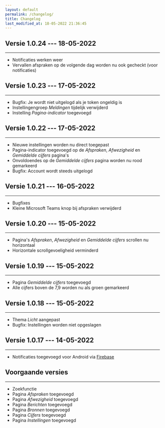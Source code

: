 ```yaml
---
layout: default
permalink: /changelog/
title: Changelog
last_modified_at: 18-05-2022 21:36:45
---
```


## Versie 1.0.24 --- 18-05-2022

---

- Notificaties werken weer
- Vervallen afspraken op de volgende dag worden nu ook gecheckt (voor notificaties)

## Versie 1.0.23 --- 17-05-2022

---

- Bugfix: Je wordt niet uitgelogd als je token ongeldig is
- Instellingengroep *Meldingen* tijdelijk verwijderd
- Instelling *Pagina-indicator* toegevoegd


## Versie 1.0.22 --- 17-05-2022

---

- Nieuwe instellingen worden nu direct toegepast
- Pagina-indicator toegevoegd op de *Afspraken*, *Afwezigheid* en *Gemiddelde cijfers* pagina's
- Onvoldoendes op de *Gemiddelde cijfers* pagina worden nu rood gemarkeerd
- Bugfix: Account wordt steeds uitgelogd

## Versie 1.0.21 --- 16-05-2022

---

- Bugfixes
- Kleine Microsoft Teams knop bij afspraken verwijderd

## Versie 1.0.20 --- 15-05-2022

---

- Pagina's *Afspraken*, *Afwezigheid* en *Gemiddelde cijfers* scrollen nu horizontaal
- Horizontale scrollgevoeligheid verminderd

## Versie 1.0.19 --- 15-05-2022

---

- Pagina *Gemiddelde cijfers* toegevoegd
- Alle cijfers boven de 7,9 worden nu als groen gemarkeerd

## Versie 1.0.18 --- 15-05-2022

---

- Thema *Licht* aangepast 
- Bugfix: Instellingen worden niet opgeslagen

## Versie 1.0.17 --- 14-05-2022

---

- Notificaties toegevoegd voor Android via [Firebase](https://firebase.google.com/)

## Voorgaande versies

---

- Zoekfunctie
- Pagina *Afspraken* toegevoegd
- Pagina *Afwezigheid* toegevoegd
- Pagina *Berichten* toegevoegd
- Pagina *Bronnen* toegevoegd
- Pagina *Cijfers* toegevoegd
- Pagina *Instellingen* toegevoegd
